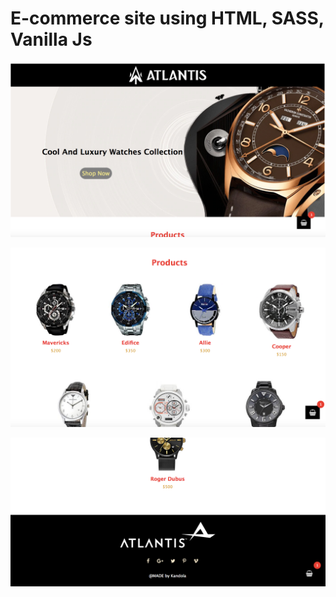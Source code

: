 # E-commerce site using HTML, SASS, Vanilla Js

![Screenshot](sample-picture1.png)


![Screenshot](sample-picture2.png)


![Screenshot](sample-picture3.png)

